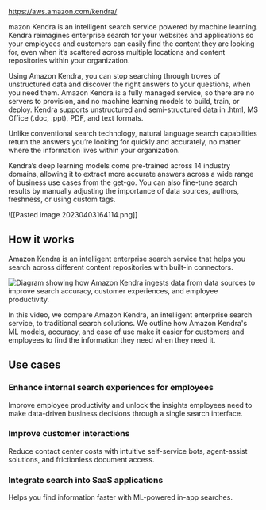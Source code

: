 https://aws.amazon.com/kendra/ 

mazon Kendra is an intelligent search service powered by machine learning. Kendra reimagines enterprise search for your websites and applications so your employees and customers can easily find the content they are looking for, even when it’s scattered across multiple locations and content repositories within your organization.

Using Amazon Kendra, you can stop searching through troves of unstructured data and discover the right answers to your questions, when you need them. Amazon Kendra is a fully managed service, so there are no servers to provision, and no machine learning models to build, train, or deploy. Kendra supports unstructured and semi-structured data in .html, MS Office (.doc, .ppt), PDF, and text formats.

Unlike conventional search technology, natural language search capabilities return the answers you’re looking for quickly and accurately, no matter where the information lives within your organization.

Kendra’s deep learning models come pre-trained across 14 industry domains, allowing it to extract more accurate answers across a wide range of business use cases from the get-go. You can also fine-tune search results by manually adjusting the importance of data sources, authors, freshness, or using custom tags.

![[Pasted image 20230403164114.png]]
## How it works

Amazon Kendra is an intelligent enterprise search service that helps you search across different content repositories with built-in connectors.

![Diagram showing how Amazon Kendra ingests data from data sources to improve search accuracy, customer experiences, and employee productivity.](https://d1.awsstatic.com/Product-Page-Diagram_Amazon-Kendra%402x.6450cfba20f9d0f39bc4a521482e50cc2b95f72b.png)

In this video, we compare Amazon Kendra, an intelligent enterprise search service, to traditional search solutions. We outline how Amazon Kendra's ML models, accuracy, and ease of use make it easier for customers and employees to find the information they need when they need it.

## Use cases

### Enhance internal search experiences for employees

Improve employee productivity and unlock the insights employees need to make data-driven business decisions through a single search interface.

### Improve customer interactions

Reduce contact center costs with intuitive self-service bots, agent-assist solutions, and frictionless document access.

### Integrate search into SaaS applications

Helps you find information faster with ML-powered in-app searches.
